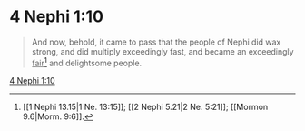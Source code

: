 # 4 Nephi 1:10

> And now, behold, it came to pass that the people of Nephi did wax strong, and did multiply exceedingly fast, and became an exceedingly <u>fair</u>[^a] and delightsome people.

[4 Nephi 1:10](https://www.churchofjesuschrist.org/study/scriptures/bofm/4-ne/1?lang=eng&id=p10#p10)


[^a]: [[1 Nephi 13.15|1 Ne. 13:15]]; [[2 Nephi 5.21|2 Ne. 5:21]]; [[Mormon 9.6|Morm. 9:6]].  

